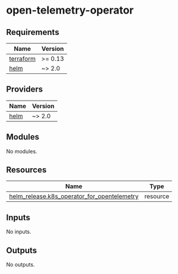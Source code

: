 # open-telemetry-operator

<!-- BEGIN_TF_DOCS -->
## Requirements

| Name | Version |
|------|---------|
| <a name="requirement_terraform"></a> [terraform](#requirement\_terraform) | >= 0.13 |
| <a name="requirement_helm"></a> [helm](#requirement\_helm) | ~> 2.0 |

## Providers

| Name | Version |
|------|---------|
| <a name="provider_helm"></a> [helm](#provider\_helm) | ~> 2.0 |

## Modules

No modules.

## Resources

| Name | Type |
|------|------|
| [helm_release.k8s_operator_for_opentelemetry](https://registry.terraform.io/providers/hashicorp/helm/latest/docs/resources/release) | resource |

## Inputs

No inputs.

## Outputs

No outputs.
<!-- END_TF_DOCS -->
